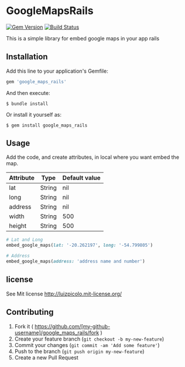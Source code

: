 # GoogleMapsRails

[![Gem Version](https://badge.fury.io/rb/google_maps_rails.svg)](https://badge.fury.io/rb/google_maps_rails)
[![Build Status](https://travis-ci.org/luizpicolo/google-maps-rails.svg?branch=master)](https://travis-ci.org/luizpicolo/google-maps-rails)

This is a simple library for embed google maps in your app rails

## Installation

Add this line to your application's Gemfile:

```ruby
gem 'google_maps_rails'
```

And then execute:

    $ bundle install

Or install it yourself as:

    $ gem install google_maps_rails

## Usage

Add the code, and create attributes, in local where you want embed the map.

| Attribute   | Type    | Default value |
| ---         | ---     | ---           |
| lat         | String  | nil           |
| long        | String  | nil           |
| address     | String  | nil           |
| width       | String  | 500           |
| height      | String  | 500           |

```ruby
# Lat and Long
embed_google_maps(lat: '-20.262197', long: '-54.799805')

# Address
embed_google_maps(address: 'address name and number')
```

## license

See Mit license http://luizpicolo.mit-license.org/

## Contributing

1. Fork it ( https://github.com/[my-github-username]/google_maps_rails/fork )
2. Create your feature branch (`git checkout -b my-new-feature`)
3. Commit your changes (`git commit -am 'Add some feature'`)
4. Push to the branch (`git push origin my-new-feature`)
5. Create a new Pull Request
